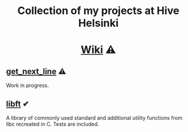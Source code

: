 # <p align="middle">Collection of my projects at Hive Helsinki</p>

# <p align="middle">[Wiki](https://github.com/mordori/Hive-Helsinki/wiki) ⚠

## [get_next_line]() ⚠

Work in progress.

##

## [libft](https://github.com/mordori/Hive-Helsinki/tree/main/libft#libft) ✔

A library of commonly used standard and additional utility functions from libc recreated in C. Tests are included.

##
